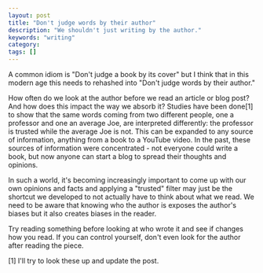 ```yaml
---
layout: post
title: "Don't judge words by their author"
description: "We shouldn't just writing by the author."
keywords: "writing"
category:
tags: []
---
```

<p>A common idiom is "Don't judge a book by its cover" but I think that in this modern age this needs to rehashed into "Don't judge words by their author."</p>

<p>How often do we look at the author before we read an article or blog post? And how does this impact the way we absorb it? Studies have been done[1] to show that the same words coming from two different people, one a professor and one an average Joe, are interpreted differently: the professor is trusted while the average Joe is not. This can be expanded to any source of information, anything from a book to a YouTube video. In the past, these sources of information were concentrated - not everyone could write a book, but now anyone can start a blog to spread their thoughts and opinions.</p>

<p>In such a world, it's becoming increasingly important to come up with our own opinions and facts and applying a "trusted" filter may just be the shortcut we developed to not actually have to think about what we read. We need to be aware that knowing who the author is exposes the author's biases but it also creates biases in the reader.</p>

<p>Try reading something before looking at who wrote it and see if changes how you read. If you can control yourself, don't even look for the author after reading the piece.</p>

<p>[1] I'll try to look these up and update the post.</p>